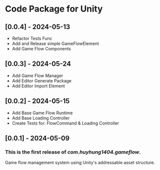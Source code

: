 # Code Package for Unity

## [0.0.4] - 2024-05-13

- Refactor Tests Func
- Add and Release simple GameFlowElement
- Add Game Flow Components

## [0.0.3] - 2024-05-24

- Add Game Flow Manager
- Add Editor Generate Package
- Add Editor Import Element

## [0.0.2] - 2024-05-15

- Add Base Game Flow Runtime
- Add Base Loading Controller
- Create Tests for: FlowCommand & Loading Controller

## [0.0.1] - 2024-05-09

### This is the first release of *com.huyhung1404.gameflow*.

Game flow management system using Unity's addressable asset structure.